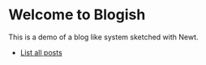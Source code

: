 
# Welcome to Blogish

This is a demo of a blog like system sketched with Newt.

- [List all posts](blog/)

